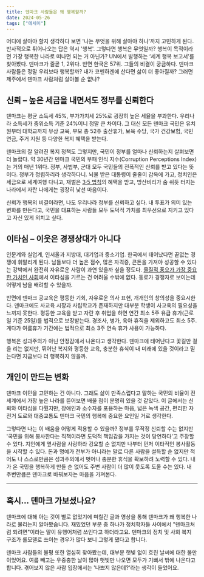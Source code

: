 ```yaml
---
title: 덴마크 사람들은 왜 행복할까?
date: 2024-05-26
tags: ["에세이"]
---
```


어디에 살아야 할지 생각하다 보면 '나는 무엇을 위해 살아야 하나'까지 고민하게 된다. 반사적으로 튀어나오는 답은 역시 '행복'. 그렇다면 행복은 무엇일까? 행복이 목적이라면 가장 행복한 나라로 떠나면 되는 거 아닌가?
UN에서 발행하는 ‘세계 행복 보고서’를 찾아봤다. 덴마크가 줄곧 1, 2위다. 반면 한국은 57위. 그들의 비결이 궁금하다. 덴마크 사람들은 정말 우리보다 행복할까? 내가 코펜하겐에 산다면 삶이 더 좋아질까? 그러면 제주에서 덴마크 사람처럼 살아볼 순 없나?

## 신뢰 – 높은 세금을 내면서도 정부를 신뢰한다
덴마크는 평균 소득세 45%, 부가가치세 25%로 굉장히 높은 세율을 부과한다. 우리나라 소득세가 중위소득 기준 24%이니 정말 큰 차이다. 그 대신 모든 덴마크 국민은 유치원부터 대학교까지 무상 교육, 부모 총 52주 출산휴가, 보육 수당, 국가 건강보험, 국민연금, 주거 지원 등 다양한 복지 혜택을 받는다.

덴마크의 잘 알려진 복지 정책도 그렇지만, 국민이 정부를 얼마나 신뢰하는지 살펴보면 더 놀랍다. 약 30년간 덴마크 국민의 부패 인식 지수(Corruption Perceptions Index)는 거의 매년 1위다. 정부, 사법부, 군대 모두 국민들의 전폭적인 신뢰를 받고 있다는 뜻이다. 정부가 청렴하리라 생각하다니. 뇌물 받은 대통령이 줄줄이 감옥에 가고, 정치인은 세금으로 세계여행 다니고, 재벌은 [3·5 법칙](https://www.khan.co.kr/national/national-general/article/201708281431001)의 혜택을 받고, 방산비리가 숨 쉬듯 터지는 나라에서 자란 나에게는 굉장히 낯선 마음이다.

신뢰가 행복의 비결이라면, 나도 우리나라 정부를 신뢰하고 싶다. 내 투표가 의미 있는 변화를 만든다고, 국민을 대표하는 사람들 모두 도덕적 가치를 최우선으로 지키고 있다고 자신 있게 외치고 싶다.

## 이타심 – 이웃은 경쟁상대가 아니다
인문계와 실업계, 인서울과 지방대, 대기업과 중소기업. 한국에서 태어났다면 끝없는 경쟁에 휘말리게 된다. 남들보다 더 높은 점수, 많은 자격증, 큰돈을 가져야 성공할 수 있다는 강박에서 완전히 자유로운 사람이 과연 있을까 싶을 정도다. [물질적 풍요가 가장 중요한 가치인 사회](https://www.hani.co.kr/arti/science/future/1020382.html)에서 이타심을 기르는 건 어려울 수밖에 없다. 동료가 경쟁자로 보이는데 어떻게 남을 배려할 수 있을까.

반면에 덴마크 공교육은 평등한 기회, 자유로운 의사 표현, 개개인의 창의성을 중요시한다. 덴마크에도 사교육 시장과 사립학교가 존재하지만 대부분 학생이 사교육의 필요성을 느끼지 못한다. 평등한 교육을 받고 자란 후 취업을 하면 연간 최소 5주 유급 휴가(근로일 기준 25일)를 법적으로 보장받는다. 경조사, 병가, 육아 휴직을 제외하고도 최소 5주. 게다가 여름휴가 기간에는 법적으로 최소 3주 연속 휴가 사용이 가능하다.

행복은 성과주의가 아닌 안정감에서 나온다고 생각한다. 덴마크에 태어난다고 꽃길만 걸을 리는 없지만, 뛰어난 복지와 평등한 교육, 충분한 휴식이 내 미래에 있을 것이라고 믿는다면 지금보다 더 행복하지 않을까.

## 개인이 만드는 변화
덴마크 이민을 고민하는 건 아니다. 그래도 삶이 만족스럽다고 말하는 국민의 비율이 전 세계에서 가장 높은 나라를 뜯어보면 배울 점이 분명히 있을 것 같았다. 이 글에서는 신뢰와 이타심을 다뤘지만, 장애인과 소수자를 포용하는 마음, 넓은 녹색 공간, 편리한 자전거 도로와 대중교통도 덴마크 국민의 행복에 중요한 요인일 거로 생각한다.

그렇다면 나는 이 배움을 어떻게 적용할 수 있을까? 정부를 무작정 신뢰할 수는 없지만 '국민을 위해 봉사한다는 직책이라면 도덕적 책임감을 가지는 것이 당연하다'고 주장할 수 있다. 지인에게 옆사람을 사랑하라 강요할 순 없지만 나부터 먼저 이타적인 봉사활동을 시작할 수 있다. 돈과 명예가 전부가 아니라는 말로 다른 사람을 설득할 순 없지만 적어도 나 스스로만큼은 성과주의에서 벗어나 충분한 휴식을 확보하려 노력할 수 있다. 내가 온 국민을 행복하게 만들 순 없어도 주변 사람이 더 많이 웃도록 도울 수는 있다. 내 주변만큼은 덴마크로 바꿔보자는 마음을 가져본다.

---

## 혹시... 덴마크 가보셨나요?
덴마크에 대해 아는 것이 별로 없었기에 며칠간 글과 영상을 통해 덴마크가 왜 행복한 나라로 불리는지 알아봤습니다. 재밌었던 부분 중 하나가 정치학자들 사이에서 "덴마크처럼 되려면"이라는 말이 유행어처럼 쓰인다고 하더라고요. 덴마크의 정치 및 사회 복지 구조가 롤모델로 쓰이는 경우가 많다 보니 그렇게 됐다고 합니다.

덴마크 사람들의 불평 또한 열심히 찾아봤는데, 대부분 햇빛 없이 흐린 날씨에 대한 불만이었어요. 여름 빼고는 우중충한 날이 많아 햇빛만 나오면 모두가 기뻐서 밖에 나온다고 합니다. 겪어보지 않은 사람 입장에서는 '나쁘지 않은데?'라는 생각이 들었어요.